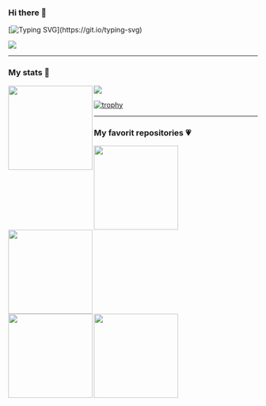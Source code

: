 ### Hi there 👋

[![Typing SVG](https://readme-typing-svg.herokuapp.com?color=AA4FFF&multiline=true&height=55&lines=I%60m+litlle+girl+from+Russia.;I+love+coding.)](https://git.io/typing-svg)

![](https://komarev.com/ghpvc/?username=AParovyshnaya&color=AA4FFF)

---

### My stats :metal:

<div>
  <img height="170" align="left" src="https://github-readme-stats.vercel.app/api?username=AParovyshnaya&theme=nightowl&show_icons=true" />
  <img src="https://github-readme-stats.vercel.app/api/top-langs/?username=AParovyshnaya&layout=compact" />
</div>

[![trophy](https://github-profile-trophy.vercel.app/?username=AParovyshnaya&theme=nord)](https://github.com/ryo-ma/github-profile-trophy)

---

### My favorit repositories :heartpulse:

<div>
  
  <div>
  <a href="https://github.com/AParovyshnaya/uchislov"><img height="170" align="left" src="https://github-readme-stats.vercel.app/api/pin/?username=AParovyshnaya&repo=uchislov&theme=shades-of-purple"></a><a href="https://github.com/AParovyshnaya/uchislov"><img src="https://aparovyshnaya.github.io/uchislov/images/img.png" width="170px" height="170px"></a>
  </div>
  <div>
  <a  href="https://github.com/AParovyshnaya/Noughts-Crosses"><img height="170" align="left" src="https://github-readme-stats.vercel.app/api/pin/?username=AParovyshnaya&repo=Noughts-Crosses&theme=shades-of-purple"></a><a  href="https://github.com/AParovyshnaya/Noughts-Crosses"><img src="https://aparovyshnaya.github.io/Noughts-Crosses/images/icon.png" width="170px" height="170px"></a>
  </div>
  
</div>
